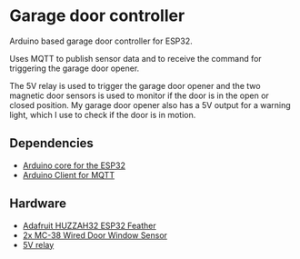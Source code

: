 # Garage door controller

Arduino based garage door controller for ESP32.

Uses MQTT to publish sensor data and to receive the command for triggering the garage door opener.

The 5V relay is used to trigger the garage door opener and the two magnetic door sensors is used to monitor if the door is in the open or closed position.
My garage door opener also has a 5V output for a warning light, which I use to check if the door is in motion.

## Dependencies

* [Arduino core for the ESP32](https://github.com/espressif/arduino-esp32)
* [Arduino Client for MQTT](https://pubsubclient.knolleary.net/index.html)

## Hardware

* [Adafruit HUZZAH32 ESP32 Feather](https://learn.adafruit.com/adafruit-huzzah32-esp32-feather/)
* [2x MC-38 Wired Door Window Sensor](https://www.ebay.com/sch/i.html?_nkw=MC-38+sensor)
* [5V relay](https://www.ebay.com/sch/i.html?_nkw=5v+relay)
